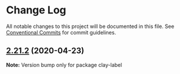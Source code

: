 # Change Log

All notable changes to this project will be documented in this file.
See [Conventional Commits](https://conventionalcommits.org) for commit guidelines.

## [2.21.2](https://github.com/liferay/clay/tree/master/packages/clay-label/compare/v2.21.1...v2.21.2) (2020-04-23)

**Note:** Version bump only for package clay-label
